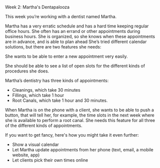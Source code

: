 Week 2: Martha's Dentapalooza

This week you’re working with a dentist named Martha.

Martha has a very erratic schedule and has a hard time keeping regular office hours. She often has
an errand or other appointments during business hours. She is organized, so she knows when these
appointments are in advance, and is able to plan ahead She’s tried different calendar solutions, but
there are two features she needs:

She wants to be able to enter a new appointment very easily.

She should be able to see a list of open slots for the different kinds of procedures she does.

Martha’s dentistry has three kinds of appointments:

- Cleanings, which take 30 minutes
- Fillings, which take 1 hour
- Root Canals, which take 1 hour and 30 minutes.

When Martha is on the phone with a client, she wants to be able to push a button, that will tell
her, for example, the time slots in the next week where she is available to perform a root canal.
She needs this feature for all three of the different kinds of appointments.

If you want to get fancy, here's how you might take it even further:

- Show a visual calendar
- Let Martha update appointments from her phone (text, email, a mobile website, app)
- Let clients pick their own times online
